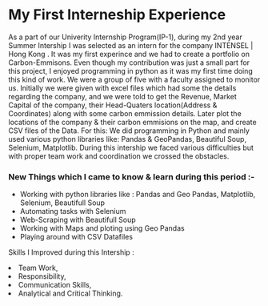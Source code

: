 <h1>My First Interneship Experience</h1>

As a part of our Univerity Internship Program(IP-1), during my 2nd year Summer Intership I was selected as an intern for the company INTENSEL | Hong Kong . It was my first experince and we had to create a portfolio on Carbon-Emmisons.
Even though my contribution was just a small part for this project, I enjoyed programming in python as it was my first time doing this kind of work.
We were a group of five with a faculty assigned to monitor us. Initially we were given with excel files which had some the details regarding the company, and we were told to get the Revenue, Market Capital of the company, their Head-Quaters location(Address & Coordinates) along with some carbon emmission details.
Later plot the locations of the company & their carbon emmisions on the map, and create CSV files of the Data.
For this:
We did programming in Python and mainly used various python libraries like: Pandas & GeoPandas, Beautiful Soup, Selenium, Matplotlib.
During this intership we faced various difficulties but with proper team work and coordination we crossed the obstacles.


### New Things which I came to know & learn during this period :-
<ul>
  <li> Working with python libraries like : Pandas and Geo Pandas, Matplotlib, Selenium, Beautifull Soup
  <li> Automating tasks with Selenium
  <li> Web-Scraping with Beautifull Soup
  <li> Working with Maps and ploting using Geo Pandas
  <li> Playing around with CSV Datafiles
</ul>

Skills I Improved during this Intership :<li>Team Work, <li>Responsibility, <li>Communication Skills, <li>Analytical and Critical Thinking.
